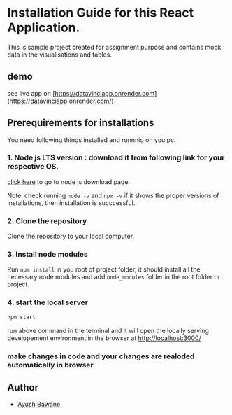 # Installation Guide for this React Application.

This is sample project created for assignment purpose and contains mock data in the visualisations and tables.

## demo 

see live app on 
[https://datavinciapp.onrender.com](https://datavinciapp.onrender.com/)

## Prerequirements for installations

You need following things installed and runnnig on you pc.

### 1. Node js LTS version : download it from following link for your respective OS.

[click here](https://nodejs.org/en/download) to go to node js download page.

Note: check running  ` node -v ` and `npm -v`  if it shows the proper versions of installations, then installation is succcessful.

### 2. Clone the repository

Clone the repository to your local computer.

### 3. Install node modules

Run `npm install` in you root of project folder, it should install all the necessary node modules and add `node_modules` folder in the root folder or project.

### 4. start the local server
 
```bash
npm start
```
run above command  in the terminal and it will open the locally serving developement environment in the browser at 
[http://localhost:3000/](http://localhost:3000/)


### make changes in code and your changes are realoded automatically in browser.


## Author

- [Ayush Bawane](https://github.com/AyushBawane)


